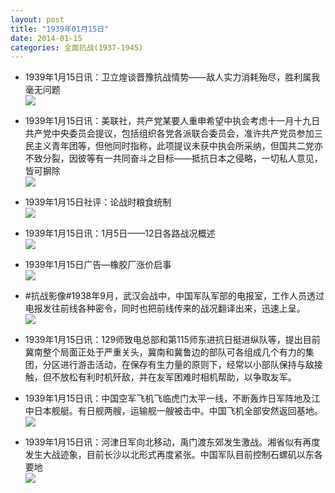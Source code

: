```yaml
---
layout: post
title: "1939年01月15日"
date: 2014-01-15
categories: 全面抗战(1937-1945)
---
```


<meta name="referrer" content="no-referrer" />

- 1939年1月15日讯：卫立煌谈晋豫抗战情势——敌人实力消耗殆尽，胜利属我毫无问题 <br/><img src="https://ww2.sinaimg.cn/large/aca367d8jw1eckkpp0vpnj20770utn2o.jpg" />

- 1939年1月15日讯：美联社，共产党某要人重申希望中执会考虑十一月十九日共产党中央委员会提议，包括组织各党各派联合委员会，准许共产党员参加三民主义青年团等，但他同时指称，此项提议未获中执会所采纳，但国共二党亦不致分裂，因彼等有一共同奋斗之目标——抵抗日本之侵略，一切私人意见，皆可摒除 <br/><img src="https://ww3.sinaimg.cn/large/aca367d8jw1eckizaryx1j20dt05tjsv.jpg" />

- 1939年1月15日社评：论战时粮食统制 <br/><img src="https://ww1.sinaimg.cn/large/aca367d8jw1eckh8y9njqj20pc0x0k9v.jpg" />

- 1939年1月15日讯：1月5日——12日各路战况概述 <br/><img src="https://ww1.sinaimg.cn/large/aca367d8jw1eck8kmv3kqj20dh0hdq7j.jpg" />

- 1939年1月15日广告—橡胶厂涨价启事 <br/><img src="https://ww1.sinaimg.cn/large/aca367d8jw1eck3dl7jbaj202q0h574x.jpg" />

- #抗战影像#1938年9月，武汉会战中，中国军队军部的电报室，工作人员透过电报发往前线各种密令，同时也把前线传来的战况翻译出来，迅速上呈。 <br/><img src="https://ww2.sinaimg.cn/large/aca367d8jw1ecjzw6ulujj20al0b4jrq.jpg" />

- 1939年1月15日讯：129师致电总部和第115师东进抗日挺进纵队等，提出目前冀南整个局面正处于严重关头，冀南和冀鲁边的部队可各组成几个有力的集团，分区进行游击活动，在保存有生力量的原则下，经常以小部队保持与敌接触，但不放松有利时机歼敌，并在友军困难时相机帮助，以争取友军。 

- 1939年1月15日讯：中国空军飞机飞临虎门太平一线，不断轰炸日军阵地及江中日本舰艇。有日舰两艘，运输舰一艘被击中。中国飞机全部安然返回基地。 <br/><img src="https://ww3.sinaimg.cn/large/aca367d8jw1ecjwfl75ngj205g0bpq3w.jpg" />

- 1939年1月15日讯：河津日军向北移动，禹门渡东郊发生激战。湘省似有再度发生大战迹象，目前长沙以北形式再度紧张。中国军队目前控制石螺矶以东各要地 <br/><img src="https://ww1.sinaimg.cn/large/aca367d8jw1ecjup1zxx2j20820bh405.jpg" />


